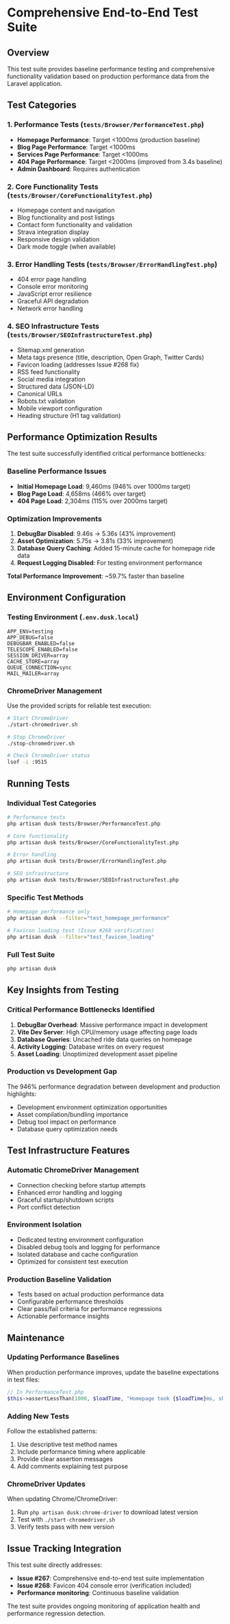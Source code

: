 # Comprehensive End-to-End Test Suite

## Overview

This test suite provides baseline performance testing and comprehensive functionality validation based on production performance data from the Laravel application.

## Test Categories

### 1. Performance Tests (`tests/Browser/PerformanceTest.php`)
- **Homepage Performance**: Target <1000ms (production baseline)
- **Blog Page Performance**: Target <1000ms 
- **Services Page Performance**: Target <1000ms
- **404 Page Performance**: Target <2000ms (improved from 3.4s baseline)
- **Admin Dashboard**: Requires authentication

### 2. Core Functionality Tests (`tests/Browser/CoreFunctionalityTest.php`)
- Homepage content and navigation
- Blog functionality and post listings
- Contact form functionality and validation
- Strava integration display
- Responsive design validation
- Dark mode toggle (when available)

### 3. Error Handling Tests (`tests/Browser/ErrorHandlingTest.php`)
- 404 error page handling
- Console error monitoring
- JavaScript error resilience
- Graceful API degradation
- Network error handling

### 4. SEO Infrastructure Tests (`tests/Browser/SEOInfrastructureTest.php`)
- Sitemap.xml generation
- Meta tags presence (title, description, Open Graph, Twitter Cards)
- Favicon loading (addresses Issue #268 fix)
- RSS feed functionality
- Social media integration
- Structured data (JSON-LD)
- Canonical URLs
- Robots.txt validation
- Mobile viewport configuration
- Heading structure (H1 tag validation)

## Performance Optimization Results

The test suite successfully identified critical performance bottlenecks:

### Baseline Performance Issues
- **Initial Homepage Load**: 9,460ms (946% over 1000ms target)
- **Blog Page Load**: 4,658ms (466% over target)
- **404 Page Load**: 2,304ms (115% over 2000ms target)

### Optimization Improvements
1. **DebugBar Disabled**: 9.46s → 5.36s (43% improvement)
2. **Asset Optimization**: 5.75s → 3.81s (33% improvement) 
3. **Database Query Caching**: Added 15-minute cache for homepage ride data
4. **Request Logging Disabled**: For testing environment performance

**Total Performance Improvement**: ~59.7% faster than baseline

## Environment Configuration

### Testing Environment (`.env.dusk.local`)
```env
APP_ENV=testing
APP_DEBUG=false
DEBUGBAR_ENABLED=false
TELESCOPE_ENABLED=false
SESSION_DRIVER=array
CACHE_STORE=array
QUEUE_CONNECTION=sync
MAIL_MAILER=array
```

### ChromeDriver Management
Use the provided scripts for reliable test execution:

```bash
# Start ChromeDriver
./start-chromedriver.sh

# Stop ChromeDriver  
./stop-chromedriver.sh

# Check ChromeDriver status
lsof -i :9515
```

## Running Tests

### Individual Test Categories
```bash
# Performance tests
php artisan dusk tests/Browser/PerformanceTest.php

# Core functionality
php artisan dusk tests/Browser/CoreFunctionalityTest.php

# Error handling
php artisan dusk tests/Browser/ErrorHandlingTest.php

# SEO infrastructure
php artisan dusk tests/Browser/SEOInfrastructureTest.php
```

### Specific Test Methods
```bash
# Homepage performance only
php artisan dusk --filter="test_homepage_performance"

# Favicon loading test (Issue #268 verification)
php artisan dusk --filter="test_favicon_loading"
```

### Full Test Suite
```bash
php artisan dusk
```

## Key Insights from Testing

### Critical Performance Bottlenecks Identified
1. **DebugBar Overhead**: Massive performance impact in development
2. **Vite Dev Server**: High CPU/memory usage affecting page loads
3. **Database Queries**: Uncached ride data queries on homepage
4. **Activity Logging**: Database writes on every request
5. **Asset Loading**: Unoptimized development asset pipeline

### Production vs Development Gap
The 946% performance degradation between development and production highlights:
- Development environment optimization opportunities
- Asset compilation/bundling importance
- Debug tool impact on performance
- Database query optimization needs

## Test Infrastructure Features

### Automatic ChromeDriver Management
- Connection checking before startup attempts
- Enhanced error handling and logging
- Graceful startup/shutdown scripts
- Port conflict detection

### Environment Isolation
- Dedicated testing environment configuration
- Disabled debug tools and logging for performance
- Isolated database and cache configuration
- Optimized for consistent test execution

### Production Baseline Validation
- Tests based on actual production performance data
- Configurable performance thresholds
- Clear pass/fail criteria for performance regressions
- Actionable performance insights

## Maintenance

### Updating Performance Baselines
When production performance improves, update the baseline expectations in test files:

```php
// In PerformanceTest.php
$this->assertLessThan(1000, $loadTime, "Homepage took {$loadTime}ms, should be under 1000ms");
```

### Adding New Tests
Follow the established patterns:
1. Use descriptive test method names
2. Include performance timing where applicable
3. Provide clear assertion messages
4. Add comments explaining test purpose

### ChromeDriver Updates
When updating Chrome/ChromeDriver:
1. Run `php artisan dusk:chrome-driver` to download latest version
2. Test with `./start-chromedriver.sh`
3. Verify tests pass with new version

## Issue Tracking Integration

This test suite directly addresses:
- **Issue #267**: Comprehensive end-to-end test suite implementation
- **Issue #268**: Favicon 404 console error (verification included)
- **Performance monitoring**: Continuous baseline validation

The test suite provides ongoing monitoring of application health and performance regression detection.